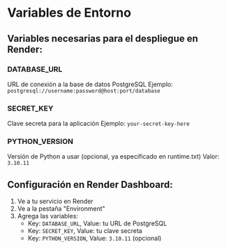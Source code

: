 # Variables de Entorno

## Variables necesarias para el despliegue en Render:

### DATABASE_URL
URL de conexión a la base de datos PostgreSQL
Ejemplo: `postgresql://username:password@host:port/database`

### SECRET_KEY
Clave secreta para la aplicación
Ejemplo: `your-secret-key-here`

### PYTHON_VERSION
Versión de Python a usar (opcional, ya especificado en runtime.txt)
Valor: `3.10.11`

## Configuración en Render Dashboard:

1. Ve a tu servicio en Render
2. Ve a la pestaña "Environment"
3. Agrega las variables:
   - Key: `DATABASE_URL`, Value: tu URL de PostgreSQL
   - Key: `SECRET_KEY`, Value: tu clave secreta
   - Key: `PYTHON_VERSION`, Value: `3.10.11` (opcional) 